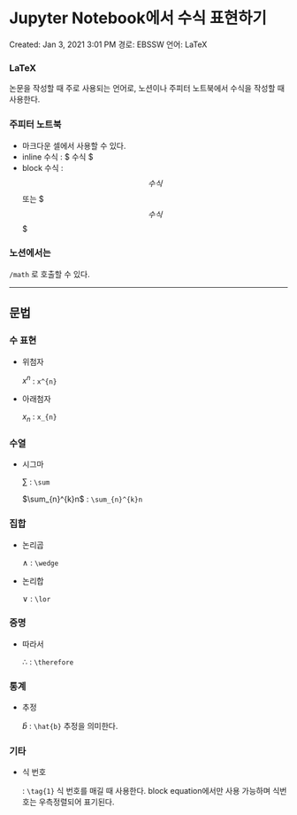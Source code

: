 # Jupyter Notebook에서 수식 표현하기

Created: Jan 3, 2021 3:01 PM
경로: EBSSW
언어: LaTeX

### LaTeX

논문을 작성할 때 주로 사용되는 언어로, 노션이나 주피터 노트북에서 수식을 작성할 때 사용한다.

### 주피터 노트북

- 마크다운 셀에서 사용할 수 있다.
- inline 수식 : $ 수식 $
- block 수식 : $$ 수식 $$ 또는 $$$ 수식 $$$

### 노션에서는

`/math` 로 호출할 수 있다.

---

## 문법

### 수 표현

- 위첨자

    $x^{n}$ : `x^{n}`

- 아래첨자

    $x_{n}$ : `x_{n}`

### 수열

- 시그마

     $\sum$ :  `\sum`

    $\sum_{n}^{k}n$ : `\sum_{n}^{k}n`

### 집합

- 논리곱

    $\wedge$ : `\wedge`

- 논리합

    $\lor$ :  `\lor`

### 증명

- 따라서

    $\therefore$ : `\therefore`

### 통계

- 추정

    $\hat{b}$ : `\hat{b}` 추정을 의미한다.

### 기타

- 식 번호

    $\tag{1}$ : `\tag{1}` 식 번호를 매길 때 사용한다. block equation에서만 사용 가능하며 식번호는 우측정렬되어 표기된다.